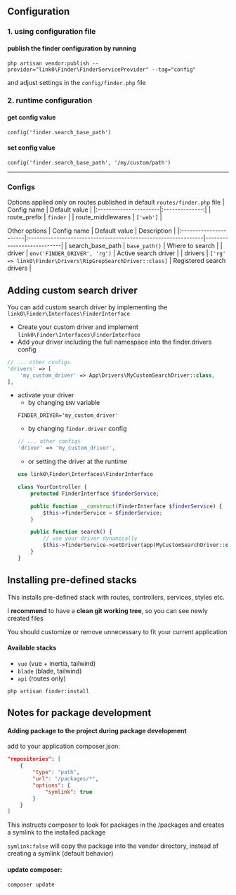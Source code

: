 ## Configuration

### 1. using configuration file
#### publish the finder configuration by running
```shell
php artisan vendor:publish --provider="link0\Finder\FinderServiceProvider" --tag="config"
```
and adjust settings in the `config/finder.php` file

### 2. runtime configuration
#### get config value
`config('finder.search_base_path')`
#### set config value
`config('finder.search_base_path', '/my/custom/path')`

---

### Configs
Options applied only on routes published in default `routes/finder.php` file
| Config name 			|  Default value |
|:----------------------|:--------------:|
| route_prefix   		| `finder` 		 |
| route_middlewares   	|  `['web']`  	 |

Other options
| Config name 			|  Default value  												| Description 				|
|:----------------------|:--------------------------------------------------------------|---------------------------|
| search_base_path   	| `base_path()`	  												| Where to search 			|
| driver   				| `env('FINDER_DRIVER', 'rg')`									| Active search driver 		|
| drivers   			| `['rg' => link0\Finder\Drivers\RipGrepSearchDriver::class]` 	| Registered search drivers |

## Adding custom search driver
You can add custom search driver by implementing the `link0\Finder\Interfaces\FinderInterface`

- Create your custom driver and implement `link0\Finder\Interfaces\FinderInterface`
- Add your driver including the full namespace into the finder.drivers config
```php
// ... other configs
'drivers' => [
	'my_custom_driver' => App\Drivers\MyCustomSearchDriver::class,
],
```
- activate your driver
	- by changing `ENV` variable
	```shell
	FINDER_DRIVER='my_custom_driver'
	```
	- by changing `finder.driver` config
	```php
	// ... other configs
	'driver' => 'my_custom_driver',
	```
	- or setting the driver at the runtime
	```php
	use link0\Finder\Interfaces\FinderInterface

	class YourController {
    	protected FinderInterface $finderService;

		public function __construct(FinderInterface $finderService) {
			$this->finderService = $finderService;
		}

		public function search() {
			// use your driver dynamically
			$this->finderService->setDriver(app(MyCustomSearchDriver::class));
		}
	}
	```

## Installing pre-defined stacks
This installs pre-defined stack with routes, controllers, services, styles etc.

I **recommend** to have a **clean git working tree**, so you can see newly created files

You should customize or remove unnecessary to fit your current application

#### Available stacks
- `vue` (vue + inertia, tailwind)
- `blade` (blade, tailwind)
- `api` (routes only)
```shell
php artisan finder:install
```

## Notes for package development
#### Adding package to the project during package development
add to your application composer.json:
```json
"repositories": [
	{
		"type": "path",
		"url": "/packages/*",
		"options": {
			"symlink": true
		}
	}
]
```
This instructs composer to look for packages in the /packages
and creates a symlink to the installed package

`symlink:false` will copy the package into the vendor directory, instead of creating a symlink (default behavior)

#### update composer:
```shell
composer update
```
